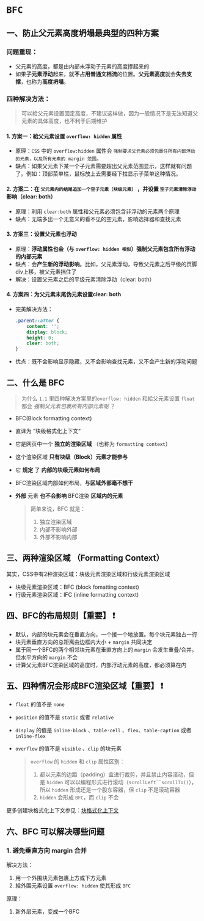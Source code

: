 ﻿#  `BFC`

## 一、防止父元素高度坍塌最典型的四种方案

### 问题重现：

* 父元素的高度，都是由内部未浮动子元素的高度撑起来的
* 如果**子元素浮动**起来，就**不占用普通文档流**的位置。**父元素高度**就会**失去支撑**，也称为**高度坍塌**。
  

### 四种解决方法：

> 可以給父元素设置固定高度，不建议这样做，因为一般情况下是无法知道父元素的具体高度，也不利于后期维护



#### 1. 方案一：給父元素设置 `overflow: hidden` 属性

* 原理：`CSS` 中的 `overflow:hidden` 属性会 `强制要求父元素必须包裹住所有内部浮动的元素，以及所有元素的 margin 范围`。
* 缺点：如果父元素下某一个子元素需要超出父元素范围显示，这样就有问题了。例如：顶部菜单栏，鼠标放上去需要经下拉显示子菜单这种情况。

#### 2. 方案二：在 `父元素内的结尾追加一个空子元素（块级元素）` ，并设置 `空子元素清除浮动` 影响（clear: both）

* 原理：利用 `clear:both` 属性和父元素必须包含非浮动的元素两个原理
* 缺点：无端多出一个无意义的看不见的空元素，影响选择器和查找元素

#### 3. 方案三：设置**父元素也浮动**

* 原理：**浮动属性也会（与 `overflow: hidden 相似`）强制父元素包含所有浮动的内部元素**
* 缺点：会**产生新的浮动影响**。比如，父元素浮动，导致父元素之后平级的页脚div上移，被父元素挡住了
* 解决：设置父元素之后的平级元素清除浮动（clear: both）

#### 4. 方案四：为**父元素末尾伪元素设置clear: both**

* 完美解决方法：

  ```css
  .parent::after {
      content: '';
      display: block;
      height: 0;
      clear: both;
  }
  ```

  

* 优点：既不会影响显示隐藏，又不会影响查找元素，又不会产生新的浮动问题



## 二、什么是 BFC

> 为什么 `1.1` 里四种解决方案里的`overflow: hidden` 和給父元素设置 `float` 都会 *强制父元素包裹所有内部元素呢* ？

* BFC(Block formatting context)

* 直译为 ”块级格式化上下文“

* 它是网页中一个 **独立的渲染区域** （也称为 `formatting context`）

* 这个渲染区域 **只有块级（Block）元素才能参与**

* 它 **规定** 了 **内部的块级元素如何布局**

* BFC渲染区域内部如何布局，**与区域外部毫不想干**

* **外部** 元素 **也不会影响** BFC渲染 **区域内的元素**

  > 简单来说，BFC 就是：
  >
  > 1. 独立渲染区域
  > 2. 内部不影响外部
  > 3. 外部不影响内部

## 三、两种渲染区域 （Formatting Context）

其实，CSS中有2种渲染区域：块级元素渲染区域和行级元素渲染区域

* 块级元素渲染区域：BFC (block fomatting context)
* 行级元素渲染区域：IFC (inline formatting context)

## 四、BFC的布局规则【重要】 :heavy_exclamation_mark:

* 默认，内部的块元素会在垂直方向，一个接一个地放置。每个块元素独占一行
* 块元素垂直方向的总距离由边框内大小 + `margin` 共同决定
* 属于同一个BFC的两个相邻块元素在垂直方向上的 `margin` 会发生重叠/合并。但水平方向的 `margin` 不会
* 计算父元素BFC渲染区域的高度时，内部浮动元素的高度，都必须算在内

## 五、四种情况会形成BFC渲染区域【重要】 :heavy_exclamation_mark:

* `float` 的值不是 `none`

* `position` 的值不是 `static` 或者 `relative`

* `display` 的值是 `inline-block` 、`table-cell` 、`flex`、`table-caption` 或者 `inline-flex`

* `overflow` 的值不是 `visible` 、`clip` 的块元素

  > `overflow` 的 `hidden` 和 `clip` 属性区别：
  >
  > 1. 都以元素的边距（padding）盒进行裁剪，并且禁止内容滚动，但是 `hidden` 可以以编程形式进行滚动（`scrollLeft``scrollTo()`），所以 `hidden` 形成还是一个股东容器，但 `clip` 不是滚动容器
  > 2. `hidden` 会形成 `BFC`，而 `clip` 不会

更多创建块格式化上下文参见：[块格式化上下文](https://developer.mozilla.org/zh-CN/docs/Web/Guide/CSS/Block_formatting_context)

## 六、BFC 可以解决哪些问题

### 1. 避免垂直方向 margin 合并

解决方法：

1. 用一个外围块元素包裹上方或下方元素
2. 給外围元素设置 `overflow: hidden` 使其形成 `BFC`

原理：

1. 新外层元素，变成一个BFC
